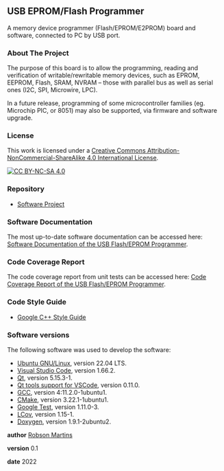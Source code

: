 ## USB EPROM/Flash Programmer

A memory device programmer (Flash/EPROM/E2PROM) board and software, connected to PC by USB port.

### About The Project

The purpose of this board is to allow the programming, reading and verification of writable/rewritable memory devices, such as EPROM, EEPROM, Flash, SRAM, NVRAM – those with parallel bus as well as serial ones (I2C, SPI, Microwire, LPC).

In a future release, programming of some microcontroller families (eg. Microchip PIC, or 8051) may also be supported, via firmware and software upgrade.

### License

This work is licensed under a [Creative Commons Attribution-NonCommercial-ShareAlike 4.0 International License](http://creativecommons.org/licenses/by-nc-sa/4.0/).

[![CC BY-NC-SA 4.0](https://licensebuttons.net/l/by-nc-sa/4.0/88x31.png)](http://creativecommons.org/licenses/by-nc-sa/4.0/)

### Repository

- [Software Project](https://github.com/robsonsmartins/usbflashprog/tree/main/software)

### Software Documentation

The most up-to-date software documentation can be accessed here: [Software Documentation of the USB Flash/EPROM Programmer](https://robsonsmartins.github.io/usbflashprog/software/html/index.html).

### Code Coverage Report

The code coverage report from unit tests can be accessed here: [Code Coverage Report of the USB Flash/EPROM Programmer](https://robsonsmartins.github.io/usbflashprog/software/lcov/index.html).


### Code Style Guide

- [Google C++ Style Guide](https://google.github.io/styleguide/cppguide.html)

### Software versions

The following software was used to develop the software:

- [Ubuntu GNU/Linux](https://releases.ubuntu.com/jammy/), version 22.04 LTS.
- [Visual Studio Code](https://code.visualstudio.com/), version 1.66.2.
- [Qt](https://packages.ubuntu.com/jammy/qttools5-dev-tools), version 5.15.3-1.
- [Qt tools support for VSCode](https://marketplace.visualstudio.com/items?itemName=tonka3000.qtvsctools), version 0.11.0.
- [GCC](https://packages.ubuntu.com/jammy/gcc), version 4:11.2.0-1ubuntu1.
- [CMake](https://packages.ubuntu.com/jammy/cmake), version 3.22.1-1ubuntu1.
- [Google Test](https://packages.ubuntu.com/jammy/googletest), version 1.11.0-3.
- [LCov](https://packages.ubuntu.com/jammy/lcov), version 1.15-1.
- [Doxygen](https://packages.ubuntu.com/jammy/doxygen), version 1.9.1-2ubuntu2.

**author** [Robson Martins](https://www.robsonmartins.com)

**version** 0.1

**date** 2022
